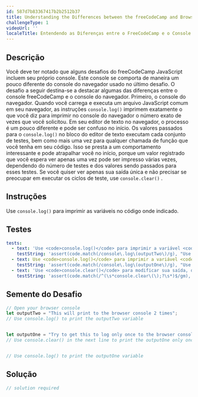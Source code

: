 ```yaml
---
id: 587d7b83367417b2b2512b37
title: Understanding the Differences between the freeCodeCamp and Browser Console
challengeType: 1
videoUrl: ''
localeTitle: Entendendo as Diferenças entre o FreeCodeCamp e o Console do Navegador
---
```


## Descrição
<section id="description"> Você deve ter notado que alguns desafios do freeCodeCamp JavaScript incluem seu próprio console. Este console se comporta de maneira um pouco diferente do console do navegador usado no último desafio. O desafio a seguir destina-se a destacar algumas das diferenças entre o console freeCodeCamp e o console do navegador. Primeiro, o console do navegador. Quando você carrega e executa um arquivo JavaScript comum em seu navegador, as instruções <code>console.log()</code> imprimem exatamente o que você diz para imprimir no console do navegador o número exato de vezes que você solicitou. Em seu editor de texto no navegador, o processo é um pouco diferente e pode ser confuso no início. Os valores passados ​​para o <code>console.log()</code> no bloco do editor de texto executam cada conjunto de testes, bem como mais uma vez para qualquer chamada de função que você tenha em seu código. Isso se presta a um comportamento interessante e pode atrapalhar você no início, porque um valor registrado que você espera ver apenas uma vez pode ser impresso várias vezes, dependendo do número de testes e dos valores sendo passados ​​para esses testes. Se você quiser ver apenas sua saída única e não precisar se preocupar em executar os ciclos de teste, use <code>console.clear()</code> . </section>

## Instruções
<section id="instructions"> Use <code>console.log()</code> para imprimir as variáveis ​​no código onde indicado. </section>

## Testes
<section id='tests'>

```yml
tests:
  - text: 'Use <code>console.log()</code> para imprimir a variável <code>outputTwo</code> . No seu Console do Navegador, isso deve imprimir o valor da variável duas vezes.'
    testString: 'assert(code.match(/console\.log\(outputTwo\)/g), "Use <code>console.log()</code> to print the <code>outputTwo</code> variable.  In your Browser Console this should print out the value of the variable two times.");'
  - text: Use <code>console.log()</code> para imprimir a variável <code>outputOne</code> .
    testString: 'assert(code.match(/console\.log\(outputOne\)/g), "Use <code>console.log()</code> to print the <code>outputOne</code> variable.");'
  - text: 'Use <code>console.clear()</code> para modificar sua saída, de forma que a variável <code>outputOne</code> apenas <code>outputOne</code> uma vez.'
    testString: 'assert(code.match(/^(\s*console.clear\(\);?\s*)$/gm), "Use <code>console.clear()</code> to modify your output so that <code>outputOne</code> variable only outputs once.");'

```

</section>

## Semente do Desafio
<section id='challengeSeed'>

<div id='js-seed'>

```js
// Open your browser console
let outputTwo = "This will print to the browser console 2 times";
// Use console.log() to print the outputTwo variable


let outputOne = "Try to get this to log only once to the browser console";
// Use console.clear() in the next line to print the outputOne only once


// Use console.log() to print the outputOne variable

```

</div>



</section>

## Solução
<section id='solution'>

```js
// solution required
```
</section>
